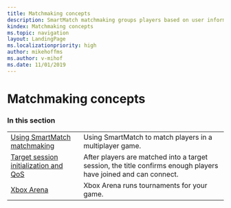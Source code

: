 ```yaml
---
title: Matchmaking concepts
description: SmartMatch matchmaking groups players based on user information and the matchmaking request for the users who want to play together.
kindex: Matchmaking concepts
ms.topic: navigation
layout: LandingPage
ms.localizationpriority: high
author: mikehoffms
ms.author: v-mihof
ms.date: 11/01/2019
---
```


# Matchmaking concepts


### In this section

|     |     |
| --- | --- |
| [Using SmartMatch matchmaking](live-matchmaking-how-tos.md) | Using SmartMatch to match players in a multiplayer game. |
| [Target session initialization and QoS](live-matchmaking-target-session.md) | After players are matched into a target session, the title confirms enough players have joined and can connect. |
| [Xbox Arena](arena/live-arena-nav.md) | Xbox Arena runs tournaments for your game. |
